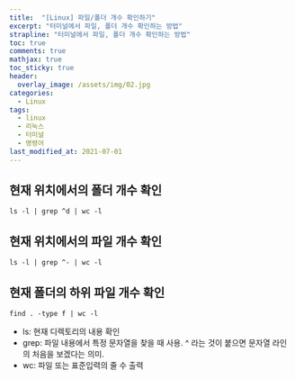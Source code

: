 ```yaml
---
title:  "[Linux] 파일/폴더 개수 확인하기"
excerpt: "터미널에서 파일, 폴더 개수 확인하는 방법"
strapline: "터미널에서 파일, 폴더 개수 확인하는 방법"
toc: true
comments: true
mathjax: true
toc_sticky: true
header:
  overlay_image: /assets/img/02.jpg
categories:
  - Linux
tags:
  - linux
  - 리눅스
  - 터미널
  - 명령어
last_modified_at: 2021-07-01
---
```


## 현재 위치에서의 폴더 개수 확인
```shell
ls -l | grep ^d | wc -l
```

## 현재 위치에서의 파일 개수 확인
```shell
ls -l | grep ^- | wc -l
```

## 현재 폴더의 하위 파일 개수 확인
```shell
find . -type f | wc -l
```

- ls: 현재 디렉토리의 내용 확인
- grep: 파일 내용에서 특정 문자열을 찾을 때 사용. ^ 라는 것이 붙으면 문자열 라인의 처음을 보겠다는 의미.
- wc: 파일 또는 표준입력의 줄 수 출력